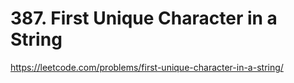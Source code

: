 # 387. First Unique Character in a String



https://leetcode.com/problems/first-unique-character-in-a-string/